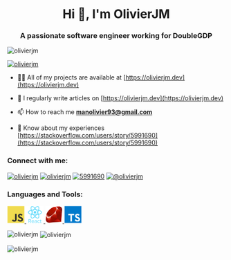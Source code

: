 <h1 align="center">Hi 👋, I'm OlivierJM</h1>
<h3 align="center">A passionate software engineer working for DoubleGDP</h3>

<p align="left"> <img src="https://komarev.com/ghpvc/?username=olivierjm&label=Profile%20views&color=0e75b6&style=flat" alt="olivierjm" /> </p>

<p align="left"> <a href="https://github.com/ryo-ma/github-profile-trophy"><img src="https://github-profile-trophy.vercel.app/?username=olivierjm" alt="olivierjm" /></a> </p>

- 👨‍💻 All of my projects are available at [https://olivierjm.dev](https://olivierjm.dev)

- 📝 I regularly write articles on [https://olivierjm.dev](https://olivierjm.dev)

- 📫 How to reach me **manolivier93@gmail.com**

- 📄 Know about my experiences [https://stackoverflow.com/users/story/5991690](https://stackoverflow.com/users/story/5991690)

<h3 align="left">Connect with me:</h3>
<p align="left">
<a href="https://dev.to/olivierjm" target="blank"><img align="center" src="https://cdn.jsdelivr.net/npm/simple-icons@3.0.1/icons/dev-dot-to.svg" alt="olivierjm" height="30" width="40" /></a>
<a href="https://linkedin.com/in/olivierjm" target="blank"><img align="center" src="https://raw.githubusercontent.com/rahuldkjain/github-profile-readme-generator/neutral-icons/src/images/icons/Social/linked-in-alt.svg" alt="olivierjm" height="30" width="40" /></a>
<a href="https://stackoverflow.com/users/5991690" target="blank"><img align="center" src="https://raw.githubusercontent.com/rahuldkjain/github-profile-readme-generator/neutral-icons/src/images/icons/Social/stack-overflow.svg" alt="5991690" height="30" width="40" /></a>
<a href="https://medium.com/@olivierjm" target="blank"><img align="center" src="https://raw.githubusercontent.com/rahuldkjain/github-profile-readme-generator/neutral-icons/src/images/icons/Social/medium.svg" alt="@olivierjm" height="30" width="40" /></a>
</p>

<h3 align="left">Languages and Tools:</h3>
<p align="left"> <a href="https://developer.mozilla.org/en-US/docs/Web/JavaScript" target="_blank"> <img src="https://raw.githubusercontent.com/devicons/devicon/master/icons/javascript/javascript-original.svg" alt="javascript" width="40" height="40"/> </a> <a href="https://reactjs.org/" target="_blank"> <img src="https://raw.githubusercontent.com/devicons/devicon/master/icons/react/react-original-wordmark.svg" alt="react" width="40" height="40"/> </a> <a href="https://www.ruby-lang.org/en/" target="_blank"> <img src="https://raw.githubusercontent.com/devicons/devicon/master/icons/ruby/ruby-original.svg" alt="ruby" width="40" height="40"/> </a> <a href="https://www.typescriptlang.org/" target="_blank"> <img src="https://raw.githubusercontent.com/devicons/devicon/master/icons/typescript/typescript-original.svg" alt="typescript" width="40" height="40"/> </a> </p>

<p><img align="left" src="https://github-readme-stats.vercel.app/api/top-langs?username=olivierjm&show_icons=true&locale=en&layout=compact" alt="olivierjm" /></p>

<p>&nbsp;<img align="center" src="https://github-readme-stats.vercel.app/api?username=olivierjm&show_icons=true&locale=en" alt="olivierjm" /></p>

<p><img align="center" src="https://github-readme-streak-stats.herokuapp.com/?user=olivierjm&" alt="olivierjm" /></p>

